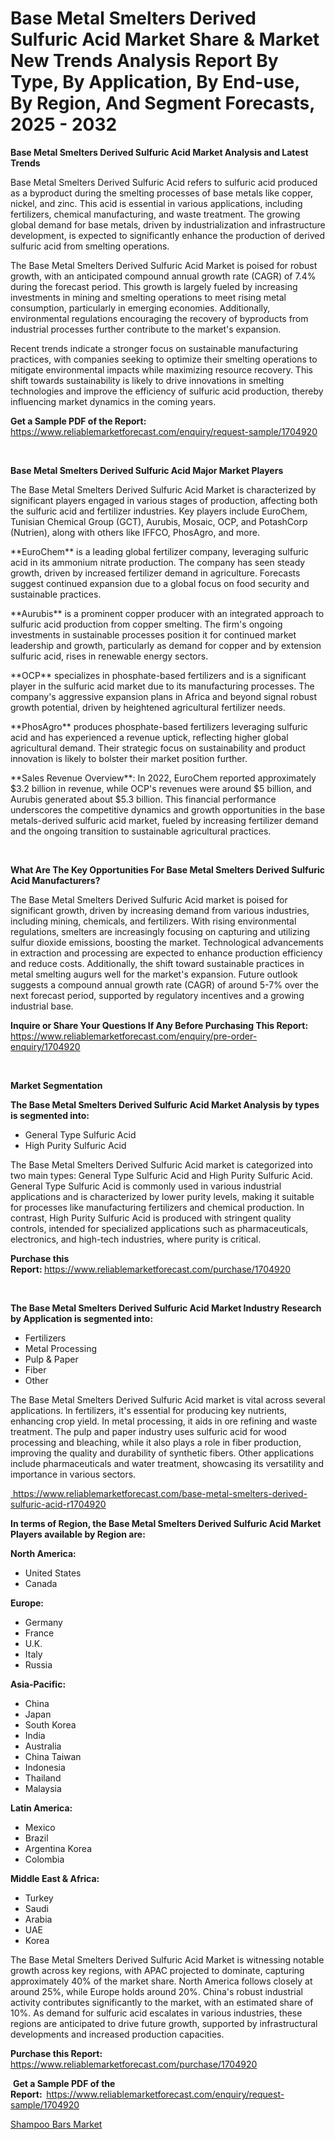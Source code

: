 <p><h1>Base Metal Smelters Derived Sulfuric Acid Market Share & Market New Trends Analysis Report By Type, By Application, By End-use, By Region, And Segment Forecasts, 2025 - 2032</h1></p><p><strong>Base Metal Smelters Derived Sulfuric Acid Market Analysis and Latest Trends</strong></p>
<p><p>Base Metal Smelters Derived Sulfuric Acid refers to sulfuric acid produced as a byproduct during the smelting processes of base metals like copper, nickel, and zinc. This acid is essential in various applications, including fertilizers, chemical manufacturing, and waste treatment. The growing global demand for base metals, driven by industrialization and infrastructure development, is expected to significantly enhance the production of derived sulfuric acid from smelting operations.</p><p>The Base Metal Smelters Derived Sulfuric Acid Market is poised for robust growth, with an anticipated compound annual growth rate (CAGR) of 7.4% during the forecast period. This growth is largely fueled by increasing investments in mining and smelting operations to meet rising metal consumption, particularly in emerging economies. Additionally, environmental regulations encouraging the recovery of byproducts from industrial processes further contribute to the market's expansion.</p><p>Recent trends indicate a stronger focus on sustainable manufacturing practices, with companies seeking to optimize their smelting operations to mitigate environmental impacts while maximizing resource recovery. This shift towards sustainability is likely to drive innovations in smelting technologies and improve the efficiency of sulfuric acid production, thereby influencing market dynamics in the coming years.</p></p>
<p><strong>Get a Sample PDF of the Report:&nbsp;</strong> <a href="https://www.reliablemarketforecast.com/enquiry/request-sample/1704920?utm_campaign=3029&utm_medium=2&utm_source=Github&utm_content=ia&utm_term=27032025&utm_id=base-metal-smelters-derived-sulfuric-acid">https://www.reliablemarketforecast.com/enquiry/request-sample/1704920</a></p>
<p>&nbsp;</p>
<p><strong>Base Metal Smelters Derived Sulfuric Acid Major Market Players</strong></p>
<p><p>The Base Metal Smelters Derived Sulfuric Acid Market is characterized by significant players engaged in various stages of production, affecting both the sulfuric acid and fertilizer industries. Key players include EuroChem, Tunisian Chemical Group (GCT), Aurubis, Mosaic, OCP, and PotashCorp (Nutrien), along with others like IFFCO, PhosAgro, and more.</p><p>**EuroChem** is a leading global fertilizer company, leveraging sulfuric acid in its ammonium nitrate production. The company has seen steady growth, driven by increased fertilizer demand in agriculture. Forecasts suggest continued expansion due to a global focus on food security and sustainable practices.</p><p>**Aurubis** is a prominent copper producer with an integrated approach to sulfuric acid production from copper smelting. The firm's ongoing investments in sustainable processes position it for continued market leadership and growth, particularly as demand for copper and by extension sulfuric acid, rises in renewable energy sectors.</p><p>**OCP** specializes in phosphate-based fertilizers and is a significant player in the sulfuric acid market due to its manufacturing processes. The company's aggressive expansion plans in Africa and beyond signal robust growth potential, driven by heightened agricultural fertilizer needs.</p><p>**PhosAgro** produces phosphate-based fertilizers leveraging sulfuric acid and has experienced a revenue uptick, reflecting higher global agricultural demand. Their strategic focus on sustainability and product innovation is likely to bolster their market position further.</p><p>**Sales Revenue Overview**: In 2022, EuroChem reported approximately $3.2 billion in revenue, while OCP's revenues were around $5 billion, and Aurubis generated about $5.3 billion. This financial performance underscores the competitive dynamics and growth opportunities in the base metals-derived sulfuric acid market, fueled by increasing fertilizer demand and the ongoing transition to sustainable agricultural practices.</p></p>
<p>&nbsp;</p>
<p><strong>What Are The Key Opportunities For Base Metal Smelters Derived Sulfuric Acid Manufacturers?</strong></p>
<p><p>The Base Metal Smelters Derived Sulfuric Acid market is poised for significant growth, driven by increasing demand from various industries, including mining, chemicals, and fertilizers. With rising environmental regulations, smelters are increasingly focusing on capturing and utilizing sulfur dioxide emissions, boosting the market. Technological advancements in extraction and processing are expected to enhance production efficiency and reduce costs. Additionally, the shift toward sustainable practices in metal smelting augurs well for the market's expansion. Future outlook suggests a compound annual growth rate (CAGR) of around 5-7% over the next forecast period, supported by regulatory incentives and a growing industrial base.</p></p>
<p><strong>Inquire or Share Your Questions If Any Before Purchasing This Report:</strong> <a href="https://www.reliablemarketforecast.com/enquiry/pre-order-enquiry/1704920?utm_campaign=3029&utm_medium=2&utm_source=Github&utm_content=ia&utm_term=27032025&utm_id=base-metal-smelters-derived-sulfuric-acid">https://www.reliablemarketforecast.com/enquiry/pre-order-enquiry/1704920</a></p>
<p>&nbsp;</p>
<p><strong>Market Segmentation</strong></p>
<p><strong>The Base Metal Smelters Derived Sulfuric Acid Market Analysis by types is segmented into:</strong></p>
<p><ul><li>General Type Sulfuric Acid</li><li>High Purity Sulfuric Acid</li></ul></p>
<p><p>The Base Metal Smelters Derived Sulfuric Acid market is categorized into two main types: General Type Sulfuric Acid and High Purity Sulfuric Acid. General Type Sulfuric Acid is commonly used in various industrial applications and is characterized by lower purity levels, making it suitable for processes like manufacturing fertilizers and chemical production. In contrast, High Purity Sulfuric Acid is produced with stringent quality controls, intended for specialized applications such as pharmaceuticals, electronics, and high-tech industries, where purity is critical.</p></p>
<p><strong>Purchase this Report:&nbsp;</strong><a href="https://www.reliablemarketforecast.com/purchase/1704920?utm_campaign=3029&utm_medium=2&utm_source=Github&utm_content=ia&utm_term=27032025&utm_id=base-metal-smelters-derived-sulfuric-acid">https://www.reliablemarketforecast.com/purchase/1704920</a></p>
<p>&nbsp;</p>
<p><strong>The Base Metal Smelters Derived Sulfuric Acid Market Industry Research by Application is segmented into:</strong></p>
<p><ul><li>Fertilizers</li><li>Metal Processing</li><li>Pulp & Paper</li><li>Fiber</li><li>Other</li></ul></p>
<p><p>The Base Metal Smelters Derived Sulfuric Acid market is vital across several applications. In fertilizers, it's essential for producing key nutrients, enhancing crop yield. In metal processing, it aids in ore refining and waste treatment. The pulp and paper industry uses sulfuric acid for wood processing and bleaching, while it also plays a role in fiber production, improving the quality and durability of synthetic fibers. Other applications include pharmaceuticals and water treatment, showcasing its versatility and importance in various sectors.</p></p>
<p><a href="https://www.reliablemarketforecast.com/base-metal-smelters-derived-sulfuric-acid-r1704920?utm_campaign=3029&utm_medium=2&utm_source=Github&utm_content=ia&utm_term=27032025&utm_id=base-metal-smelters-derived-sulfuric-acid">&nbsp;https://www.reliablemarketforecast.com/base-metal-smelters-derived-sulfuric-acid-r1704920</a></p>
<p><strong>In terms of Region, the Base Metal Smelters Derived Sulfuric Acid Market Players available by Region are:</strong></p>
<p>
    <p> <strong> North America: </strong>
        <ul>
            <li>United States</li>
            <li>Canada</li>
        </ul>
        </p> 
    <p> <strong> Europe: </strong>
        <ul>
            <li>Germany</li>
            <li>France</li>
            <li>U.K.</li>
            <li>Italy</li>
            <li>Russia</li>
        </ul>
        </p> 
    <p> <strong> Asia-Pacific: </strong>
        <ul>
            <li>China</li>
            <li>Japan</li>
            <li>South Korea</li>
            <li>India</li>
            <li>Australia</li>
            <li>China Taiwan</li>
            <li>Indonesia</li>
            <li>Thailand</li>
            <li>Malaysia</li>
        </ul>
        </p> 
    <p> <strong> Latin America: </strong>
        <ul>
            <li>Mexico</li>
            <li>Brazil</li>
            <li>Argentina Korea</li>
            <li>Colombia</li>
        </ul>
        </p> 
    <p> <strong> Middle East & Africa: </strong>
        <ul>
            <li>Turkey</li>
            <li>Saudi</li>
            <li>Arabia</li>
            <li>UAE</li>
            <li>Korea</li>
        </ul>
    </p>
    </p>
<p><p>The Base Metal Smelters Derived Sulfuric Acid Market is witnessing notable growth across key regions, with APAC projected to dominate, capturing approximately 40% of the market share. North America follows closely at around 25%, while Europe holds around 20%. China's robust industrial activity contributes significantly to the market, with an estimated share of 10%. As demand for sulfuric acid escalates in various industries, these regions are anticipated to drive future growth, supported by infrastructural developments and increased production capacities.</p></p>
<p><strong>Purchase this Report: </strong><a href="https://www.reliablemarketforecast.com/purchase/1704920?utm_campaign=3029&utm_medium=2&utm_source=Github&utm_content=ia&utm_term=27032025&utm_id=base-metal-smelters-derived-sulfuric-acid">https://www.reliablemarketforecast.com/purchase/1704920</a></p>
<p>&nbsp;<strong>Get a Sample PDF of the Report:&nbsp;&nbsp;</strong><a href="https://www.reliablemarketforecast.com/enquiry/request-sample/1704920?utm_campaign=3029&utm_medium=2&utm_source=Github&utm_content=ia&utm_term=27032025&utm_id=base-metal-smelters-derived-sulfuric-acid">https://www.reliablemarketforecast.com/enquiry/request-sample/1704920</a></p>
<p><strong></strong></p>
<p><p><a href="https://github.com/bozzoquishmd/Market-Research-Report-List-1/blob/main/shampoo-bars-market.md?utm_campaign=3029&utm_medium=2&utm_source=Github&utm_content=ia&utm_term=27032025&utm_id=base-metal-smelters-derived-sulfuric-acid">Shampoo Bars Market</a></p></p>